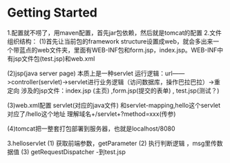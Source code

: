 # Getting Started

1.配置就不唠了，用maven配置，首先jar包依赖，然后就是tomcat的配置
2.文件组织结构：
  (1)首先让当前包的framework structure设置成web，就会多出来一个带蓝点的web文件夹，里面有WEB-INF包和form.jsp，index.jsp。WEB-INF中有jsp文件包(test.jsp)和web.xml

  (2)jsp(java server page) 本质上是一种servlet 
    运行逻辑：url——>controller(servlet)->servlet进行业务逻辑（访问数据库，操作巴拉巴拉）->重定向
    涉及的jsp文件：index.jsp (主页) ,form.jsp(提交的表单) , test.jsp(测试？) 
    
  (3)web.xml配置 servlet(对应的java文件) 和servlet-mapping,hello这个servlet对应了/hello这个地址
  理解域名+/servlet+?method=xxx(传参)
  
  (4)tomcat把一整套打包部署到服务器，也就是localhost/8080
  
3.helloservlet
  (1) 获取前端参数，getParameter
  (2) 执行判断逻辑 ，msg里传数据值
  (3) getRequestDispatcher -到test.jsp
